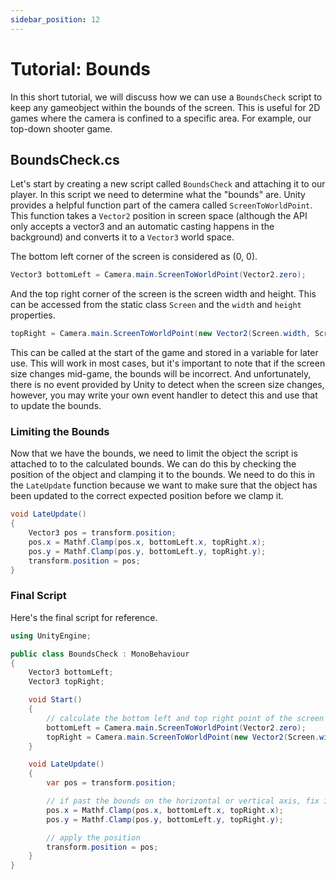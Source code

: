 ```yaml
---
sidebar_position: 12
---
```


# Tutorial: Bounds
In this short tutorial, we will discuss how we can use a `BoundsCheck` script to keep any gameobject within the bounds of the screen. This is useful for 2D games where the camera is confined to a specific area. For example, our top-down shooter game.

## BoundsCheck.cs
Let's start by creating a new script called `BoundsCheck` and attaching it to our player. In this script we need to determine what the "bounds" are. Unity provides a helpful function part of the camera called `ScreenToWorldPoint`. This function takes a `Vector2` position in screen space (although the API only accepts a vector3 and an automatic casting happens in the background) and converts it to a `Vector3` world space. 

The bottom left corner of the screen is considered as (0, 0).

```csharp
Vector3 bottomLeft = Camera.main.ScreenToWorldPoint(Vector2.zero);
```

And the top right corner of the screen is the screen width and height. This can be accessed from the static class `Screen` and the `width` and `height` properties.

```csharp
topRight = Camera.main.ScreenToWorldPoint(new Vector2(Screen.width, Screen.height));
```

This can be called at the start of the game and stored in a variable for later use. This will work in most cases, but it's important to note that if the screen size changes mid-game, the bounds will be incorrect. And unfortunately, there is no event provided by Unity to detect when the screen size changes, however, you may write your own event handler to detect this and use that to update the bounds.

### Limiting the Bounds
Now that we have the bounds, we need to limit the object the script is attached to to the calculated bounds. We can do this by checking the position of the object and clamping it to the bounds. We need to do this in the `LateUpdate` function because we want to make sure that the object has been updated to the correct expected position before we clamp it.

```csharp
void LateUpdate()
{
    Vector3 pos = transform.position;
    pos.x = Mathf.Clamp(pos.x, bottomLeft.x, topRight.x);
    pos.y = Mathf.Clamp(pos.y, bottomLeft.y, topRight.y);
    transform.position = pos;
}
```

### Final Script
Here's the final script for reference.

```csharp
using UnityEngine;

public class BoundsCheck : MonoBehaviour
{
	Vector3 bottomLeft;
	Vector3 topRight;

	void Start()
	{
		// calculate the bottom left and top right point of the screen bounds
		bottomLeft = Camera.main.ScreenToWorldPoint(Vector2.zero);
		topRight = Camera.main.ScreenToWorldPoint(new Vector2(Screen.width, Screen.height));
	}

	void LateUpdate()
	{
		var pos = transform.position;

		// if past the bounds on the horizontal or vertical axis, fix it
		pos.x = Mathf.Clamp(pos.x, bottomLeft.x, topRight.x);
		pos.y = Mathf.Clamp(pos.y, bottomLeft.y, topRight.y);

		// apply the position
		transform.position = pos;
	}
}
```
